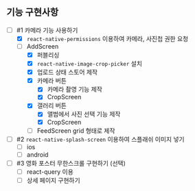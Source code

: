 ## 기능 구현사항

- [ ] #1 카메라 기능 사용하기
  - [x] `react-native-permissions` 이용하여 카메라, 사진첩 권한 요청
  - [ ] AddScreen
    - [x] 퍼블리싱
    - [x] `react-native-image-crop-picker` 설치
    - [x] 업로드 상태 스토어 제작
    - [x] 카메라 버튼
      - [x] 카메라 촬영 기능 제작
      - [x] CropScreen
    - [x] 갤러리 버튼
      - [x] 앨범에서 사진 선택 기능 제작
      - [x] CropScreen
    - [ ] FeedScreen grid 형태로 제작
- [ ] #2 `react-native-splash-screen` 이용하여 스플래쉬 이미지 넣기
  - [ ] ios
  - [ ] android
- [ ] #3 영화 포스터 무한스크롤 구현하기 (선택)
  - [ ] react-query 이용
  - [ ] 상세 페이지 구현하기
